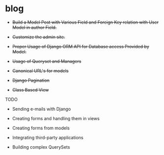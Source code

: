 # blog

* ~~Build a Model Post with Various Field and Foreign Key relation with User Model in author Field.~~

* ~~Customize the admin site.~~

* ~~Proper Usage of Django ORM API for Database access Provided by Model.~~

* ~~Usage of Queryset and Managers~~

* ~~Canonical URL's for models~~

* ~~Django Pagination~~

* ~~Class Based View~~

TODO

* Sending e-mails with Django

* Creating forms and handling them in views

* Creating forms from models

* Integrating third-party applications

* Building complex QuerySets
